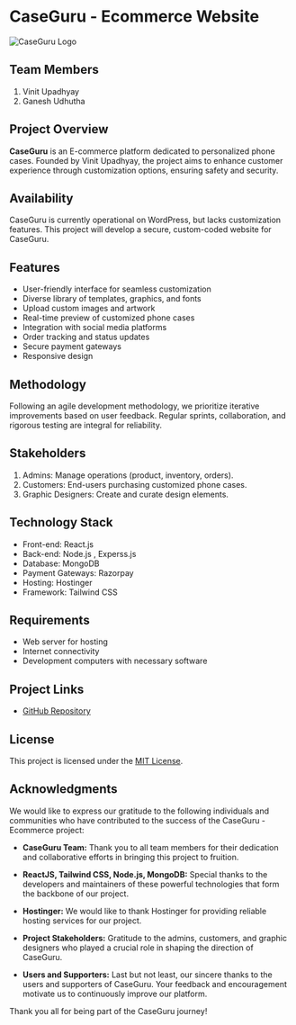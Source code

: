 # CaseGuru - Ecommerce Website

![CaseGuru Logo]()

## Team Members

1. Vinit Upadhyay
2. Ganesh Udhutha

## Project Overview

**CaseGuru** is an E-commerce platform dedicated to personalized phone cases. Founded by Vinit Upadhyay, the project aims to enhance customer experience through customization options, ensuring safety and security.

## Availability

CaseGuru is currently operational on WordPress, but lacks customization features. This project will develop a secure, custom-coded website for CaseGuru.

## Features

- User-friendly interface for seamless customization
- Diverse library of templates, graphics, and fonts
- Upload custom images and artwork
- Real-time preview of customized phone cases
- Integration with social media platforms
- Order tracking and status updates
- Secure payment gateways
- Responsive design

## Methodology

Following an agile development methodology, we prioritize iterative improvements based on user feedback. Regular sprints, collaboration, and rigorous testing are integral for reliability.

## Stakeholders

1. Admins: Manage operations (product, inventory, orders).
2. Customers: End-users purchasing customized phone cases.
3. Graphic Designers: Create and curate design elements.

## Technology Stack

- Front-end: React.js
- Back-end: Node.js , Experss.js
- Database: MongoDB
- Payment Gateways: Razorpay
- Hosting: Hostinger
- Framework: Tailwind CSS

## Requirements

- Web server for hosting
- Internet connectivity
- Development computers with necessary software

## Project Links

- [GitHub Repository](https://github.com/vinit84/CaseGuru)

## License

This project is licensed under the [MIT License](LICENSE).

## Acknowledgments

We would like to express our gratitude to the following individuals and communities who have contributed to the success of the CaseGuru - Ecommerce project:

- **CaseGuru Team:** Thank you to all team members for their dedication and collaborative efforts in bringing this project to fruition.

- **ReactJS, Tailwind CSS, Node.js, MongoDB:** Special thanks to the developers and maintainers of these powerful technologies that form the backbone of our project.

- **Hostinger:** We would like to thank Hostinger for providing reliable hosting services for our project.

- **Project Stakeholders:** Gratitude to the admins, customers, and graphic designers who played a crucial role in shaping the direction of CaseGuru.

- **Users and Supporters:** Last but not least, our sincere thanks to the users and supporters of CaseGuru. Your feedback and encouragement motivate us to continuously improve our platform.

Thank you all for being part of the CaseGuru journey!
